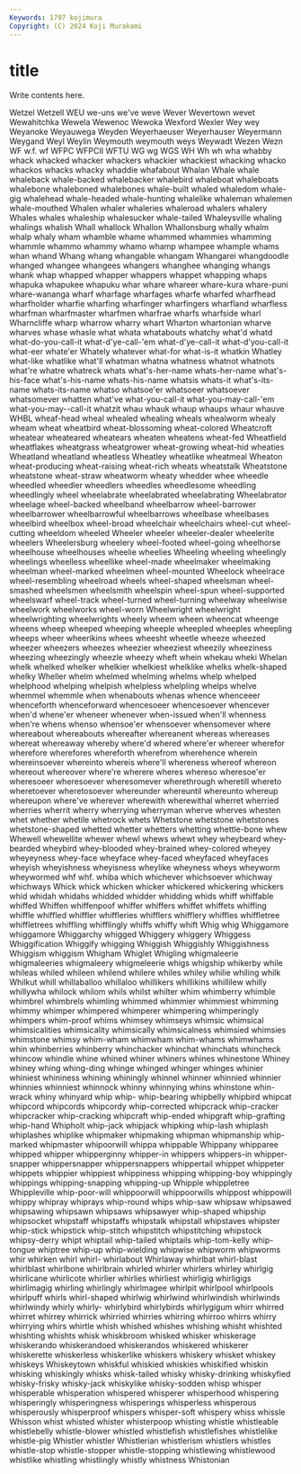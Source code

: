 ```yaml
---
Keywords: 1797 kojimura
Copyright: (C) 2024 Koji Murakami
---
```


# title

Write contents here.



 Wetzel Wetzell WEU we-uns
we've weve Wever Wevertown wevet Wewahitchka Wewela Wewenoc Wewoka Wexford
Wexler Wey wey Weyanoke Weyauwega Weyden Weyerhaeuser Weyerhauser Weyermann Weygand
Weyl Weylin Weymouth weymouth weys Weywadt Wezen Wezn WF w.f.
wf WFPC WFPCII WFTU WG wg WGS WH Wh wh
wha whabby whack whacked whacker whackers whackier whackiest whacking whacko
whackos whacks whacky whaddie whafabout Whalan Whale whale whaleback whale-backed
whalebacker whalebird whaleboat whaleboats whalebone whaleboned whalebones whale-built whaled whaledom
whale-gig whalehead whale-headed whale-hunting whalelike whaleman whalemen whale-mouthed Whalen whaler
whaleries whaleroad whalers whalery Whales whales whaleship whalesucker whale-tailed Whaleysville
whaling whalings whalish Whall whallock Whallon Whallonsburg whally whalm whalp
whaly wham whamble whame whammed whammies whamming whammle whammo whammy
whamo whamp whampee whample whams whan whand Whang whang whangable
whangam Whangarei whangdoodle whanged whangee whangees whangers whanghee whanging whangs
whank whap whapped whapper whappers whappet whapping whaps whapuka whapukee
whapuku whar whare whareer whare-kura whare-puni whare-wananga wharf wharfage wharfages
wharfe wharfed wharfhead wharfholder wharfie wharfing wharfinger wharfingers wharfland wharfless
wharfman wharfmaster wharfmen wharfrae wharfs wharfside wharl Wharncliffe wharp wharrow
wharry whart Wharton whartonian wharve wharves whase whasle what whata
whatabouts whatchy what'd whatd what-do-you-call-it what-d'ye-call-'em what-d'ye-call-it what-d'you-call-it what-eer whate'er
Whately whatever what-for what-is-it whatkin Whatley what-like whatlike what'll whatman
whatna whatness whatnot whatnots what're whatre whatreck whats what's-her-name whats-her-name
what's-his-face what's-his-name whats-his-name whatsis whats-it what's-its-name whats-its-name whatso whatsoe'er whatsoeer
whatsoever whatsomever whatten what've what-you-call-it what-you-may-call-'em what-you-may--call-it whatzit whau whauk
whaup whaups whaur whauve WHBL wheaf-head wheal whealed whealing wheals
whealworm whealy wheam wheat wheatbird wheat-blossoming wheat-colored Wheatcroft wheatear wheateared
wheatears wheaten wheatens wheat-fed Wheatfield wheatflakes wheatgrass wheatgrower wheat-growing wheat-hid
wheaties Wheatland wheatland wheatless Wheatley wheatlike wheatmeal Wheaton wheat-producing wheat-raising
wheat-rich wheats wheatstalk Wheatstone wheatstone wheat-straw wheatworm wheaty whedder whee
wheedle wheedled wheedler wheedlers wheedles wheedlesome wheedling wheedlingly wheel wheelabrate
wheelabrated wheelabrating Wheelabrator wheelage wheel-backed wheelband wheelbarrow wheel-barrower wheelbarrower wheelbarrowful
wheelbarrows wheelbase wheelbases wheelbird wheelbox wheel-broad wheelchair wheelchairs wheel-cut wheel-cutting
wheeldom wheeled Wheeler wheeler wheeler-dealer wheelerite wheelers Wheelersburg wheelery wheel-footed
wheel-going wheelhorse wheelhouse wheelhouses wheelie wheelies Wheeling wheeling wheelingly wheelings
wheelless wheellike wheel-made wheelmaker wheelmaking wheelman wheel-marked wheelmen wheel-mounted Wheelock
wheelrace wheel-resembling wheelroad wheels wheel-shaped wheelsman wheel-smashed wheelsmen wheelsmith wheelspin
wheel-spun wheel-supported wheelswarf wheel-track wheel-turned wheel-turning wheelway wheelwise wheelwork wheelworks
wheel-worn Wheelwright wheelwright wheelwrighting wheelwrights wheely wheem wheen wheencat wheenge
wheens wheep wheeped wheeping wheeple wheepled wheeples wheepling wheeps wheer
wheerikins whees wheesht wheetle wheeze wheezed wheezer wheezers wheezes wheezier
wheeziest wheezily wheeziness wheezing wheezingly wheezle wheezy wheft whein whekau
wheki Whelan whelk whelked whelker whelkier whelkiest whelklike whelks whelk-shaped
whelky Wheller whelm whelmed whelming whelms whelp whelped whelphood whelping
whelpish whelpless whelpling whelps whelve whemmel whemmle when whenabouts whenas
whence whenceeer whenceforth whenceforward whencesoeer whencesoever whencever when'd whene'er wheneer
whenever when-issued when'll whenness when're whens whenso whensoe'er whensoever whensomever
where whereabout whereabouts whereafter whereanent whereas whereases whereat whereaway whereby
where'd whered where'er whereer wherefor wherefore wherefores whereforth wherefrom wherehence
wherein whereinsoever whereinto whereis where'll whereness whereof whereon whereout whereover
where're wherere wheres whereso wheresoe'er wheresoeer wheresoever wheresomever wherethrough wheretill
whereto wheretoever wheretosoever whereunder whereuntil whereunto whereup whereupon where've wherever
wherewith wherewithal wherret wherried wherries wherrit wherry wherrying wherryman wherve
wherves whesten whet whether whetile whetrock whets Whetstone whetstone whetstones
whetstone-shaped whetted whetter whetters whetting whettle-bone whew Whewell whewellite whewer
whewl whews whewt whey wheybeard whey-bearded wheybird whey-blooded whey-brained whey-colored
wheyey wheyeyness whey-face wheyface whey-faced wheyfaced wheyfaces wheyish wheyishness wheyisness
wheylike wheyness wheys wheyworm wheywormed whf whf. whiba which whichever
whichsoever whichway whichways Whick whick whicken whicker whickered whickering whickers
whid whidah whidahs whidded whidder whidding whids whiff whiffable whiffed
Whiffen whiffenpoof whiffer whiffers whiffet whiffets whiffing whiffle whiffled whiffler
whiffleries whifflers whifflery whiffles whiffletree whiffletrees whiffling whifflingly whiffs whiffy
whift Whig whig Whiggamore whiggamore Whiggarchy whigged Whiggery whiggery Whiggess
Whiggification Whiggify whigging Whiggish Whiggishly Whiggishness Whiggism whiggism Whigham Whiglet
Whigling whigmaleerie whigmaleeries whigmaleery whigmeleerie whigs whigship whikerby while whileas
whiled whileen whilend whilere whiles whiley whilie whiling whilk Whilkut
whill whillaballoo whillaloo whillikers whillikins whillilew whilly whillywha whilock whilom
whils whilst whilter whim whimberry whimble whimbrel whimbrels whimling whimmed
whimmier whimmiest whimming whimmy whimper whimpered whimperer whimpering whimperingly whimpers
whim-proof whims whimsey whimseys whimsic whimsical whimsicalities whimsicality whimsically whimsicalness
whimsied whimsies whimstone whimsy whim-wham whimwham whim-whams whimwhams whin whinberries
whinberry whinchacker whinchat whinchats whincheck whincow whindle whine whined whiner
whiners whines whinestone Whiney whiney whing whing-ding whinge whinged whinger
whinges whinier whiniest whininess whining whiningly whinnel whinner whinnied whinnier
whinnies whinniest whinnock whinny whinnying whins whinstone whin-wrack whiny whinyard
whip whip- whip-bearing whipbelly whipbird whipcat whipcord whipcords whipcordy whip-corrected
whipcrack whip-cracker whipcracker whip-cracking whipcraft whip-ended whipgraft whip-grafting whip-hand Whipholt
whip-jack whipjack whipking whip-lash whiplash whiplashes whiplike whipmaker whipmaking whipman
whipmanship whip-marked whipmaster whipoorwill whippa whippable Whippany whipparee whipped whipper
whipperginny whipper-in whippers whippers-in whipper-snapper whippersnapper whippersnappers whippertail whippet whippeter
whippets whippier whippiest whippiness whipping whipping-boy whippingly whippings whipping-snapping whipping-up
Whipple whippletree Whippleville whip-poor-will whippoorwill whippoorwills whippost whippowill whippy whipray
whiprays whip-round whips whip-saw whipsaw whipsawed whipsawing whipsawn whipsaws whipsawyer
whip-shaped whipship whipsocket whipstaff whipstaffs whipstalk whipstall whipstaves whipster whip-stick
whipstick whip-stitch whipstitch whipstitching whipstock whipsy-derry whipt whiptail whip-tailed whiptails
whip-tom-kelly whip-tongue whiptree whip-up whip-wielding whipwise whipworm whipworms whir whirken
whirl whirl- whirlabout Whirlaway whirlbat whirl-blast whirlblast whirlbone whirlbrain whirled
whirler whirlers whirley whirlgig whirlicane whirlicote whirlier whirlies whirliest whirligig
whirligigs whirlimagig whirling whirlingly whirlmagee whirlpit whirlpool whirlpools whirlpuff whirls
whirl-shaped whirlwig whirlwind whirlwindish whirlwinds whirlwindy whirly whirly- whirlybird whirlybirds
whirlygigum whirr whirred whirret whirrey whirrick whirried whirries whirring whirroo
whirrs whirry whirrying whirs whirtle whish whished whishes whishing whisht
whishted whishting whishts whisk whiskbroom whisked whisker whiskerage whiskerando whiskerandoed
whiskerandos whiskered whiskerer whiskerette whiskerless whiskerlike whiskers whiskery whisket whiskey
whiskeys Whiskeytown whiskful whiskied whiskies whiskified whiskin whisking whiskingly whisks
whisk-tailed whisky whisky-drinking whiskyfied whisky-frisky whisky-jack whiskylike whisky-sodden whisp whisper
whisperable whisperation whispered whisperer whisperhood whispering whisperingly whisperingness whisperings whisperless
whisperous whisperously whisperproof whispers whisper-soft whispery whiss whissle Whisson whist
whisted whister whisterpoop whisting whistle whistleable whistlebelly whistle-blower whistled whistlefish
whistlefishes whistlelike whistle-pig Whistler whistler Whistlerian whistlerism whistlers whistles whistle-stop
whistle-stopper whistle-stopping whistlewing whistlewood whistlike whistling whistlingly whistly whistness Whistonian
